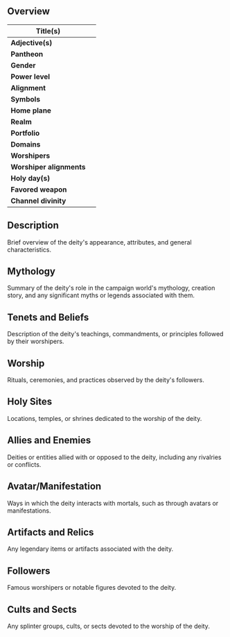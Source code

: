 ## Overview
| **Title(s)**             |     |
| ------------------------ | --- |
| **Adjective(s)**         |     |
| **Pantheon**             |     |
| **Gender**               |     |
| **Power level**          |     |
| **Alignment**            |     |
| **Symbols**              |     |
| **Home plane**           |     |
| **Realm**                |     |
| **Portfolio**            |     |
| **Domains**              |     |
| **Worshipers**           |     |
| **Worshiper alignments** |     |
| **Holy day(s)**          |     |
| **Favored weapon**       |     |
| **Channel divinity**     |     |
## Description
Brief overview of the deity's appearance, attributes, and general characteristics.
## Mythology
Summary of the deity's role in the campaign world's mythology, creation story, and any significant myths or legends associated with them.
## Tenets and Beliefs
Description of the deity's teachings, commandments, or principles followed by their worshipers.
## Worship
Rituals, ceremonies, and practices observed by the deity's followers.
## Holy Sites
Locations, temples, or shrines dedicated to the worship of the deity.
## Allies and Enemies
Deities or entities allied with or opposed to the deity, including any rivalries or conflicts.
## Avatar/Manifestation
Ways in which the deity interacts with mortals, such as through avatars or manifestations.
## Artifacts and Relics
Any legendary items or artifacts associated with the deity.
## Followers
Famous worshipers or notable figures devoted to the deity.
## Cults and Sects
Any splinter groups, cults, or sects devoted to the worship of the deity.